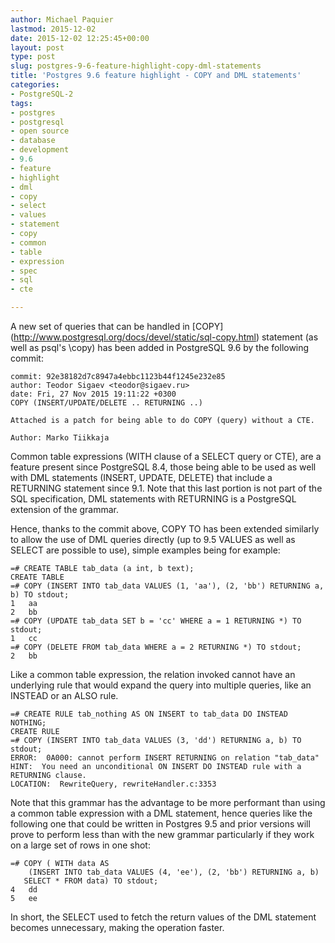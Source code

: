 ```yaml
---
author: Michael Paquier
lastmod: 2015-12-02
date: 2015-12-02 12:25:45+00:00
layout: post
type: post
slug: postgres-9-6-feature-highlight-copy-dml-statements
title: 'Postgres 9.6 feature highlight - COPY and DML statements'
categories:
- PostgreSQL-2
tags:
- postgres
- postgresql
- open source
- database
- development
- 9.6
- feature
- highlight
- dml
- copy
- select
- values
- statement
- copy
- common
- table
- expression
- spec
- sql
- cte

---
```


A new set of queries that can be handled in [COPY]
(http://www.postgresql.org/docs/devel/static/sql-copy.html) statement (as
well as psql's \copy) has been added in PostgreSQL 9.6 by the following
commit:

    commit: 92e38182d7c8947a4ebbc1123b44f1245e232e85
    author: Teodor Sigaev <teodor@sigaev.ru>
    date: Fri, 27 Nov 2015 19:11:22 +0300
    COPY (INSERT/UPDATE/DELETE .. RETURNING ..)

    Attached is a patch for being able to do COPY (query) without a CTE.

    Author: Marko Tiikkaja

Common table expressions (WITH clause of a SELECT query or CTE), are a
feature present since PostgreSQL 8.4, those being able to be used as well
with DML statements (INSERT, UPDATE, DELETE) that include a RETURNING
statement since 9.1. Note that this last portion is not part of the SQL
specification, DML statements with RETURNING is a PostgreSQL extension
of the grammar.

Hence, thanks to the commit above, COPY TO has been extended similarly to
allow the use of DML queries directly (up to 9.5 VALUES as well as SELECT
are possible to use), simple examples being for example:

    =# CREATE TABLE tab_data (a int, b text);
    CREATE TABLE
    =# COPY (INSERT INTO tab_data VALUES (1, 'aa'), (2, 'bb') RETURNING a, b) TO stdout;
    1   aa
    2   bb
    =# COPY (UPDATE tab_data SET b = 'cc' WHERE a = 1 RETURNING *) TO stdout;
    1   cc
    =# COPY (DELETE FROM tab_data WHERE a = 2 RETURNING *) TO stdout;
    2   bb

Like a common table expression, the relation invoked cannot have an
underlying rule that would expand the query into multiple queries, like
an INSTEAD or an ALSO rule.

    =# CREATE RULE tab_nothing AS ON INSERT to tab_data DO INSTEAD NOTHING;
    CREATE RULE
    =# COPY (INSERT INTO tab_data VALUES (3, 'dd') RETURNING a, b) TO stdout;
    ERROR:  0A000: cannot perform INSERT RETURNING on relation "tab_data"
    HINT:  You need an unconditional ON INSERT DO INSTEAD rule with a RETURNING clause.
    LOCATION:  RewriteQuery, rewriteHandler.c:3353

Note that this grammar has the advantage to be more performant than using
a common table expression with a DML statement, hence queries like the
following one that could be written in Postgres 9.5 and prior versions will
prove to perform less than with the new grammar particularly if they work
on a large set of rows in one shot:

    =# COPY ( WITH data AS
        (INSERT INTO tab_data VALUES (4, 'ee'), (2, 'bb') RETURNING a, b)
       SELECT * FROM data) TO stdout;
    4   dd
    5   ee

In short, the SELECT used to fetch the return values of the DML statement
becomes unnecessary, making the operation faster.
